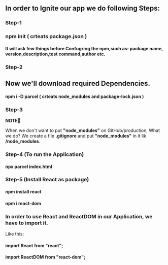 ## In order to Ignite our app we do following Steps:
### Step-1
### npm init ( crteats package.json )
#### It will ask few things before Confugring the npm,such as: package name, version,description,test command,author etc.

### Step-2
## Now we'll download required Dependencies.
#### npm i -D parcel ( crteats node_modules and package-lock.json )

### Step-3
<b>NOTE📝</b>
<p> When we don't want to put <b>"node_modules"</b> on GitHub/production, What we do? We create a file <b>.gitignore</b> and put <b>"node_modules"</b> in it lik <b>/node_modules</b>.</p>

### Step-4 (To run the Application)
#### npx parcel index.html

### Step-5 (Install React as package)
#### npm install react
#### npm i react-dom

### In order to use React and ReactDOM in our Application, we have to import it.
<p>Like this:</p>
<h4>import React from "react";</h4>
<h4>import  ReactDOM  from "react-dom";</h4>